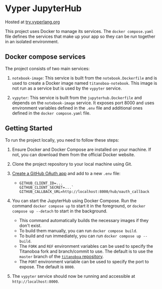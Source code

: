 # Vyper JupyterHub
Hosted at [try.vyperlang.org](https://try.vyperlang.org)

This project uses Docker to manage its services. The `docker compose.yaml` file defines the services that make up your app so they can be run together in an isolated environment.

## Docker compose services

The project consists of two main services:

1. `notebook-image`: This service is built from the `notebook.Dockerfile` and is used to create a Docker image named `titanoboa-notebook`.
This image is not run as a service but is used by the `vypyter` service.

2. `vypyter`: This service is built from the `jupyterhub.Dockerfile` and depends on the `notebook-image` service.
It exposes port 8000 and uses environment variables defined in the `.env` file and additional ones defined in the `docker compose.yaml` file.

## Getting Started

To run the project locally, you need to follow these steps:

1. Ensure Docker and Docker Compose are installed on your machine. If not, you can download them from the official Docker website.

2. Clone the project repository to your local machine using Git.

3. [Create a GitHub OAuth app](https://docs.github.com/en/apps/oauth-apps/building-oauth-apps/creating-an-oauth-app) and add to a new `.env` file:
   - ```
     GITHUB_CLIENT_ID=...
     GITHUB_CLIENT_SECRET=...`
     GITHUB_CALLBACK_URL=http://localhost:8000/hub/oauth_callback
     ```

4. You can start the JupyterHub using Docker Compose.
Run the command `docker compose up` to start it in the foreground, or `docker compose up --detach` to start in the background.

   - This command automatically builds the necessary images if they don't exist.
   - To build them manually, you can run `docker compose build`.
   - To build and run immediately, you can run `docker compose up --build`.
   - The `FORK` and `REF` environment variables can be used to specify the Titanoboa fork and branch/commit to use.
    The default is to use the `master` branch of the [`titanoboa` repository](https://github.com/vyperlang/titanoboa/tree/master).
   - The `PORT` environment variable can be used to specify the port to expose.
    The default is `8000`.

5. The `vypyter` service should now be running and accessible at `http://localhost:8000`.
